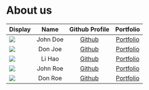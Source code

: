 # About us

Display |   Name   |               Github Profile               | Portfolio 
--------|:--------:|:------------------------------------------:|:---------:
![](https://via.placeholder.com/100.png?text=Photo) | John Doe |       [Github](https://github.com/)        | [Portfolio](docs/team/johndoe.md)
![](https://via.placeholder.com/100.png?text=Photo) | Don Joe  |       [Github](https://github.com/)        | [Portfolio](docs/team/johndoe.md)
![](https://via.placeholder.com/100.png?text=Photo) |  Li Hao  | [Github](https://github.com/lihao-InfoSec) | [Portfolio](docs/team/README.md)
![](https://via.placeholder.com/100.png?text=Photo) | John Roe |       [Github](https://github.com/)        | [Portfolio](docs/team/johndoe.md)
![](https://via.placeholder.com/100.png?text=Photo) | Don Roe  |       [Github](https://github.com/)        | [Portfolio](docs/team/johndoe.md)
